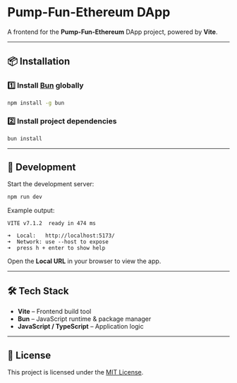 
# Pump-Fun-Ethereum DApp

A frontend for the **Pump-Fun-Ethereum** DApp project, powered by **Vite**.

---

## 📦 Installation

### 1️⃣ Install [Bun](https://bun.sh) globally
```bash
npm install -g bun
````

### 2️⃣ Install project dependencies

```bash
bun install
```

---

## 🚀 Development

Start the development server:

```bash
npm run dev
```

Example output:

```
VITE v7.1.2  ready in 474 ms

➜  Local:   http://localhost:5173/
➜  Network: use --host to expose
➜  press h + enter to show help
```

Open the **Local URL** in your browser to view the app.

---

## 🛠 Tech Stack

* **Vite** – Frontend build tool
* **Bun** – JavaScript runtime & package manager
* **JavaScript / TypeScript** – Application logic

---

## 📄 License

This project is licensed under the [MIT License](LICENSE).
